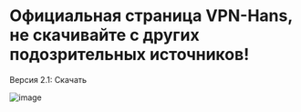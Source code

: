 # Официальная страница VPN-Hans, не скачивайте с других подозрительных источников!

Версия 2.1: Скачать

![image](https://github.com/ARtronClassicStudio/VPN-Hans/assets/68843488/04978e50-c1df-49da-b241-c2ffd87879e2)


